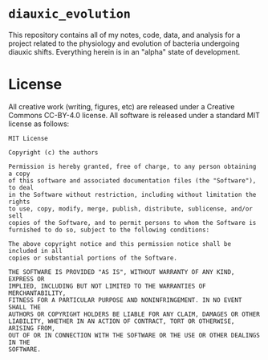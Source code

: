 # `diauxic_evolution`

This repository contains all of my notes, code, data, and analysis for a project 
related to the physiology and evolution of bacteria undergoing diauxic shifts. 
Everything herein is in an "alpha" state of development. 

# License
All creative work (writing, figures, etc) are released under a Creative Commons
CC-BY-4.0 license. All software is released under a standard MIT license as follows:

```
MIT License

Copyright (c) the authors 

Permission is hereby granted, free of charge, to any person obtaining a copy
of this software and associated documentation files (the "Software"), to deal
in the Software without restriction, including without limitation the rights
to use, copy, modify, merge, publish, distribute, sublicense, and/or sell
copies of the Software, and to permit persons to whom the Software is
furnished to do so, subject to the following conditions:

The above copyright notice and this permission notice shall be included in all
copies or substantial portions of the Software.

THE SOFTWARE IS PROVIDED "AS IS", WITHOUT WARRANTY OF ANY KIND, EXPRESS OR
IMPLIED, INCLUDING BUT NOT LIMITED TO THE WARRANTIES OF MERCHANTABILITY,
FITNESS FOR A PARTICULAR PURPOSE AND NONINFRINGEMENT. IN NO EVENT SHALL THE
AUTHORS OR COPYRIGHT HOLDERS BE LIABLE FOR ANY CLAIM, DAMAGES OR OTHER
LIABILITY, WHETHER IN AN ACTION OF CONTRACT, TORT OR OTHERWISE, ARISING FROM,
OUT OF OR IN CONNECTION WITH THE SOFTWARE OR THE USE OR OTHER DEALINGS IN THE
SOFTWARE.
```
